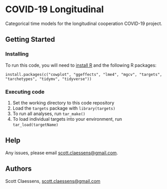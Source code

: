 # COVID-19 Longitudinal

Categorical time models for the longitudinal cooperation COVID-19 project.

## Getting Started

### Installing

To run this code, you will need to [install R](https://www.r-project.org/) and the following R packages:

```
install.packages(c("cowplot", "ggeffects", "lme4", "mgcv", "targets", "tarchetypes", "tidymv", "tidyverse"))
```

### Executing code

1. Set the working directory to this code repository
2. Load the `targets` package with `library(targets)`
3. To run all analyses, run `tar_make()`
4. To load individual targets into your environment, run `tar_load(targetName)`

## Help

Any issues, please email scott.claessens@gmail.com.

## Authors

Scott Claessens, scott.claessens@gmail.com
